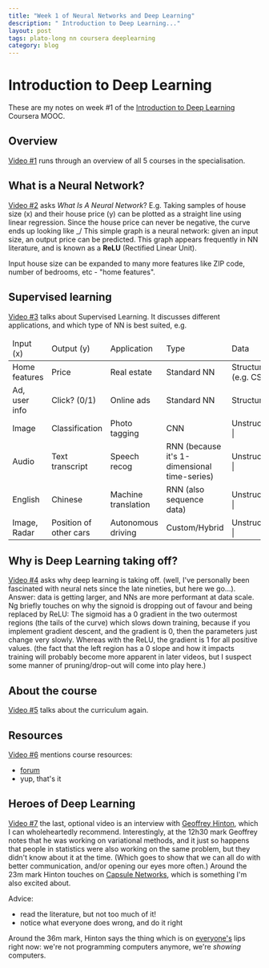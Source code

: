 ```yaml
---
title: "Week 1 of Neural Networks and Deep Learning"
description: " Introduction to Deep Learning..."
layout: post
tags: plato-long nn coursera deeplearning
category: blog
---
```


# Introduction to Deep Learning

These are my notes on week #1 of the [Introduction to Deep Learning](https://www.coursera.org/learn/neural-networks-deep-learning/) Coursera MOOC.

## Overview

[Video #1](https://www.coursera.org/learn/neural-networks-deep-learning/lecture/Cuf2f/welcome) runs through an overview of all 5 courses in the specialisation.

## What is a Neural Network?

[Video #2](https://www.coursera.org/learn/neural-networks-deep-learning/lecture/eAE2G/what-is-a-neural-network) asks *What Is A Neural Network*?
E.g. Taking samples of house size (x) and their house price (y) can be plotted as a straight line using linear regression. Since the house price can never be negative, the curve ends up looking like _/
This simple graph is a neural network: given an input size, an output price can be predicted.
This graph appears frequently in NN literature, and is known as a **ReLU** (Rectified Linear Unit).

Input house size can be expanded to many more features like ZIP code, number of bedrooms, etc - "home features".

## Supervised learning

[Video #3](https://www.coursera.org/learn/neural-networks-deep-learning/lecture/2c38r/supervised-learning-with-neural-networks) talks about Supervised Learning.
It discusses different applications, and which type of NN is best suited, e.g.

<table>
<thead>
<tr>
<td>Input (x)</td>
<td>Output (y)</td>
<td>Application</td>
<td>Type</td>
<td>Data</td>
</tr>
</thead>
<tr>
<td>Home features</td>
<td>Price</td>
<td>Real estate</td>
<td>Standard NN</td>
<td>Structured (e.g. CSV)</td>
</tr>
<tr>
<td>Ad, user info</td>
<td>Click? (0/1)</td>
<td>Online ads</td>
<td>Standard NN</td>
<td>Structured |
</tr>
<tr>
<td>Image</td>
<td>Classification</td>
<td>Photo tagging</td>
<td>CNN</td>
<td>Unstructured |
</tr>
<tr>
<td>Audio</td>
<td>Text transcript</td>
<td>Speech recog</td>
<td>RNN (because it's 1-dimensional time-series)</td>
<td>Unstructured |
</tr>
<tr>
<td>English</td>
<td>Chinese</td>
<td>Machine translation</td>
<td>RNN (also sequence data)</td>
<td>Unstructured |
</tr>
<tr>
<td>Image, Radar</td>
<td>Position of other cars</td>
<td>Autonomous driving</td>
<td>Custom/Hybrid</td>
<td>Unstructured |
</tr>
</table>

## Why is Deep Learning taking off?

[Video #4](https://www.coursera.org/learn/neural-networks-deep-learning/lecture/praGm/why-is-deep-learning-taking-off) asks why deep learning is taking off. (well, I've personally been fascinated with neural nets since the late nineties, but here we go...).
Answer: data is getting larger, and NNs are more performant at data scale.
Ng briefly touches on why the signoid is dropping out of favour and being replaced by ReLU: The sigmoid has a 0 gradient in the two outermost regions (the tails of the curve) which slows down training, because if you implement gradient descent, and the gradient is 0, then the parameters just change very slowly. Whereas with the ReLU, the gradient is 1 for all positive values. (the fact that the left region has a 0 slope and how it impacts training will probably become more apparent in later videos, but I suspect some manner of pruning/drop-out will come into play here.)

## About the course

[Video #5](https://www.coursera.org/learn/neural-networks-deep-learning/lecture/6A3es/about-this-course) talks about the curriculum again.

## Resources

[Video #6](https://www.coursera.org/learn/neural-networks-deep-learning/lecture/2PhD4/course-resources) mentions course resources:

- [forum](https://www.coursera.org/learn/neural-networks-deep-learning/discussions)
- yup, that's it

## Heroes of Deep Learning

[Video #7](https://www.coursera.org/learn/neural-networks-deep-learning/lecture/dcm5r/geoffrey-hinton-interview) the last, optional video is an interview with [Geoffrey Hinton](https://en.wikipedia.org/wiki/Geoffrey_Hinton), which I can wholeheartedly recommend. Interestingly, at the 12h30 mark Geoffrey notes that he was working on variational methods, and it just so happens that people in statistics were also working on the same problem, but they didn't know about it at the time. (Which goes to show that we can all do with better communication, and/or opening our eyes more often.)
Around the 23m mark Hinton touches on [Capsule Networks](https://www.youtube.com/watch?v=rTawFwUvnLE), which is something I'm also excited about.

Advice:

- read the literature, but not too much of it!
- notice what everyone does wrong, and do it right

Around the 36m mark, Hinton says the thing which is on [everyone's](https://medium.com/@karpathy/software-2-0-a64152b37c35) lips right now: we're not programming computers anymore, we're *showing* computers.


